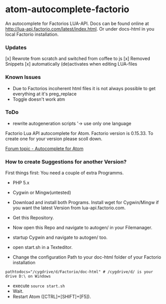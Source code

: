 # atom-autocomplete-factorio

An autocomplete for Factorios LUA-API.
Docs can be found online at http://lua-api.factorio.com/latest/index.html.
Or under docs-html in you local Factorio installation.

### Updates
[x] Rewrote from scratch and switched from coffee to js
[x] Removed Snippets
[x] automatically (de)activates when editing LUA-files

### Known Issues
* Due to Factorios incoherent html files it is not always possible
  to get everything at it's preg_replace
* Toggle doesn't work atm

### ToDo
* rewrite autogeneration scripts
 '-> use only one language



Factorio Lua API autocomplete for Atom.
Factorio version is 0.15.33. To create one for your version please scoll down.

[Forum topic - Autocomplete for Atom](https://forums.factorio.com/viewtopic.php?f=135&t=31456&sid=f324b0d762343de5332f9a132fc5aa08)

### How to create Suggestions for another Version?

First things first:
You need a couple of extra Programms.

+ PHP 5.x
+ Cygwin or Mingw(untested)

+ Download and install both Programs. Install wget for Cygwin/Mingw if you want the latest Version from lua-api.factorio.com.
+ Get this Repository.
+ Now open this Repo and navigate to autogen/ in your Filemanager.
+ startup Cygwin and navigate to autogen/ too.
+ open start.sh in a Texteditor.
+ Change the configuration Path to your doc-html folder of your Factorio installation

```pathtodocs="/cygdrive/d/Factorio/doc-html" # /cygdrive/d/ is your drive D:\ on Windows```

- execute ```source start.sh```
- Wait.
- Restart Atom ([CTRL]+[SHIFT]+[F5]).
